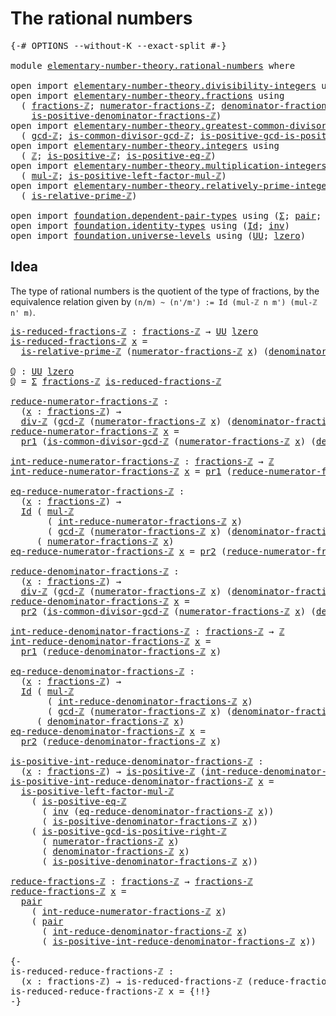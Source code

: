# The rational numbers

<pre class="Agda"><a id="33" class="Symbol">{-#</a> <a id="37" class="Keyword">OPTIONS</a> <a id="45" class="Pragma">--without-K</a> <a id="57" class="Pragma">--exact-split</a> <a id="71" class="Symbol">#-}</a>

<a id="76" class="Keyword">module</a> <a id="83" href="elementary-number-theory.rational-numbers.html" class="Module">elementary-number-theory.rational-numbers</a> <a id="125" class="Keyword">where</a>

<a id="132" class="Keyword">open</a> <a id="137" class="Keyword">import</a> <a id="144" href="elementary-number-theory.divisibility-integers.html" class="Module">elementary-number-theory.divisibility-integers</a> <a id="191" class="Keyword">using</a> <a id="197" class="Symbol">(</a><a id="198" href="elementary-number-theory.divisibility-integers.html#2180" class="Function">div-ℤ</a><a id="203" class="Symbol">)</a>
<a id="205" class="Keyword">open</a> <a id="210" class="Keyword">import</a> <a id="217" href="elementary-number-theory.fractions.html" class="Module">elementary-number-theory.fractions</a> <a id="252" class="Keyword">using</a>
  <a id="260" class="Symbol">(</a> <a id="262" href="elementary-number-theory.fractions.html#1041" class="Function">fractions-ℤ</a><a id="273" class="Symbol">;</a> <a id="275" href="elementary-number-theory.fractions.html#1094" class="Function">numerator-fractions-ℤ</a><a id="296" class="Symbol">;</a> <a id="298" href="elementary-number-theory.fractions.html#1271" class="Function">denominator-fractions-ℤ</a><a id="321" class="Symbol">;</a>
    <a id="327" href="elementary-number-theory.fractions.html#1383" class="Function">is-positive-denominator-fractions-ℤ</a><a id="362" class="Symbol">)</a>
<a id="364" class="Keyword">open</a> <a id="369" class="Keyword">import</a> <a id="376" href="elementary-number-theory.greatest-common-divisor-integers.html" class="Module">elementary-number-theory.greatest-common-divisor-integers</a> <a id="434" class="Keyword">using</a>
  <a id="442" class="Symbol">(</a> <a id="444" href="elementary-number-theory.greatest-common-divisor-integers.html#4655" class="Function">gcd-ℤ</a><a id="449" class="Symbol">;</a> <a id="451" href="elementary-number-theory.greatest-common-divisor-integers.html#6036" class="Function">is-common-divisor-gcd-ℤ</a><a id="474" class="Symbol">;</a> <a id="476" href="elementary-number-theory.greatest-common-divisor-integers.html#6798" class="Function">is-positive-gcd-is-positive-right-ℤ</a><a id="511" class="Symbol">)</a>
<a id="513" class="Keyword">open</a> <a id="518" class="Keyword">import</a> <a id="525" href="elementary-number-theory.integers.html" class="Module">elementary-number-theory.integers</a> <a id="559" class="Keyword">using</a>
  <a id="567" class="Symbol">(</a> <a id="569" href="elementary-number-theory.integers.html#1867" class="Function">ℤ</a><a id="570" class="Symbol">;</a> <a id="572" href="elementary-number-theory.integers.html#7400" class="Function">is-positive-ℤ</a><a id="585" class="Symbol">;</a> <a id="587" href="elementary-number-theory.integers.html#7828" class="Function">is-positive-eq-ℤ</a><a id="603" class="Symbol">)</a>
<a id="605" class="Keyword">open</a> <a id="610" class="Keyword">import</a> <a id="617" href="elementary-number-theory.multiplication-integers.html" class="Module">elementary-number-theory.multiplication-integers</a> <a id="666" class="Keyword">using</a>
  <a id="674" class="Symbol">(</a> <a id="676" href="elementary-number-theory.multiplication-integers.html#2216" class="Function">mul-ℤ</a><a id="681" class="Symbol">;</a> <a id="683" href="elementary-number-theory.multiplication-integers.html#19019" class="Function">is-positive-left-factor-mul-ℤ</a><a id="712" class="Symbol">)</a>
<a id="714" class="Keyword">open</a> <a id="719" class="Keyword">import</a> <a id="726" href="elementary-number-theory.relatively-prime-integers.html" class="Module">elementary-number-theory.relatively-prime-integers</a> <a id="777" class="Keyword">using</a>
  <a id="785" class="Symbol">(</a> <a id="787" href="elementary-number-theory.relatively-prime-integers.html#479" class="Function">is-relative-prime-ℤ</a><a id="806" class="Symbol">)</a>

<a id="809" class="Keyword">open</a> <a id="814" class="Keyword">import</a> <a id="821" href="foundation.dependent-pair-types.html" class="Module">foundation.dependent-pair-types</a> <a id="853" class="Keyword">using</a> <a id="859" class="Symbol">(</a><a id="860" href="foundation-core.dependent-pair-types.html#502" class="Record">Σ</a><a id="861" class="Symbol">;</a> <a id="863" href="foundation-core.dependent-pair-types.html#575" class="InductiveConstructor">pair</a><a id="867" class="Symbol">;</a> <a id="869" href="foundation-core.dependent-pair-types.html#592" class="Field">pr1</a><a id="872" class="Symbol">;</a> <a id="874" href="foundation-core.dependent-pair-types.html#604" class="Field">pr2</a><a id="877" class="Symbol">)</a>
<a id="879" class="Keyword">open</a> <a id="884" class="Keyword">import</a> <a id="891" href="foundation.identity-types.html" class="Module">foundation.identity-types</a> <a id="917" class="Keyword">using</a> <a id="923" class="Symbol">(</a><a id="924" href="foundation-core.identity-types.html#641" class="Datatype">Id</a><a id="926" class="Symbol">;</a> <a id="928" href="foundation-core.identity-types.html#1552" class="Function">inv</a><a id="931" class="Symbol">)</a>
<a id="933" class="Keyword">open</a> <a id="938" class="Keyword">import</a> <a id="945" href="foundation.universe-levels.html" class="Module">foundation.universe-levels</a> <a id="972" class="Keyword">using</a> <a id="978" class="Symbol">(</a><a id="979" href="foundation-core.universe-levels.html#222" class="Primitive">UU</a><a id="981" class="Symbol">;</a> <a id="983" href="Agda.Primitive.html#764" class="Primitive">lzero</a><a id="988" class="Symbol">)</a>
</pre>
## Idea

The type of rational numbers is the quotient of the type of fractions, by the equivalence relation given by `(n/m) ~ (n'/m') := Id (mul-ℤ n m') (mul-ℤ n' m)`.

<pre class="Agda"><a id="is-reduced-fractions-ℤ"></a><a id="1172" href="elementary-number-theory.rational-numbers.html#1172" class="Function">is-reduced-fractions-ℤ</a> <a id="1195" class="Symbol">:</a> <a id="1197" href="elementary-number-theory.fractions.html#1041" class="Function">fractions-ℤ</a> <a id="1209" class="Symbol">→</a> <a id="1211" href="foundation-core.universe-levels.html#222" class="Primitive">UU</a> <a id="1214" href="Agda.Primitive.html#764" class="Primitive">lzero</a>
<a id="1220" href="elementary-number-theory.rational-numbers.html#1172" class="Function">is-reduced-fractions-ℤ</a> <a id="1243" href="elementary-number-theory.rational-numbers.html#1243" class="Bound">x</a> <a id="1245" class="Symbol">=</a>
  <a id="1249" href="elementary-number-theory.relatively-prime-integers.html#479" class="Function">is-relative-prime-ℤ</a> <a id="1269" class="Symbol">(</a><a id="1270" href="elementary-number-theory.fractions.html#1094" class="Function">numerator-fractions-ℤ</a> <a id="1292" href="elementary-number-theory.rational-numbers.html#1243" class="Bound">x</a><a id="1293" class="Symbol">)</a> <a id="1295" class="Symbol">(</a><a id="1296" href="elementary-number-theory.fractions.html#1271" class="Function">denominator-fractions-ℤ</a> <a id="1320" href="elementary-number-theory.rational-numbers.html#1243" class="Bound">x</a><a id="1321" class="Symbol">)</a>

<a id="ℚ"></a><a id="1324" href="elementary-number-theory.rational-numbers.html#1324" class="Function">ℚ</a> <a id="1326" class="Symbol">:</a> <a id="1328" href="foundation-core.universe-levels.html#222" class="Primitive">UU</a> <a id="1331" href="Agda.Primitive.html#764" class="Primitive">lzero</a>
<a id="1337" href="elementary-number-theory.rational-numbers.html#1324" class="Function">ℚ</a> <a id="1339" class="Symbol">=</a> <a id="1341" href="foundation-core.dependent-pair-types.html#502" class="Record">Σ</a> <a id="1343" href="elementary-number-theory.fractions.html#1041" class="Function">fractions-ℤ</a> <a id="1355" href="elementary-number-theory.rational-numbers.html#1172" class="Function">is-reduced-fractions-ℤ</a>

<a id="reduce-numerator-fractions-ℤ"></a><a id="1379" href="elementary-number-theory.rational-numbers.html#1379" class="Function">reduce-numerator-fractions-ℤ</a> <a id="1408" class="Symbol">:</a>
  <a id="1412" class="Symbol">(</a><a id="1413" href="elementary-number-theory.rational-numbers.html#1413" class="Bound">x</a> <a id="1415" class="Symbol">:</a> <a id="1417" href="elementary-number-theory.fractions.html#1041" class="Function">fractions-ℤ</a><a id="1428" class="Symbol">)</a> <a id="1430" class="Symbol">→</a>
  <a id="1434" href="elementary-number-theory.divisibility-integers.html#2180" class="Function">div-ℤ</a> <a id="1440" class="Symbol">(</a><a id="1441" href="elementary-number-theory.greatest-common-divisor-integers.html#4655" class="Function">gcd-ℤ</a> <a id="1447" class="Symbol">(</a><a id="1448" href="elementary-number-theory.fractions.html#1094" class="Function">numerator-fractions-ℤ</a> <a id="1470" href="elementary-number-theory.rational-numbers.html#1413" class="Bound">x</a><a id="1471" class="Symbol">)</a> <a id="1473" class="Symbol">(</a><a id="1474" href="elementary-number-theory.fractions.html#1271" class="Function">denominator-fractions-ℤ</a> <a id="1498" href="elementary-number-theory.rational-numbers.html#1413" class="Bound">x</a><a id="1499" class="Symbol">))</a> <a id="1502" class="Symbol">(</a><a id="1503" href="elementary-number-theory.fractions.html#1094" class="Function">numerator-fractions-ℤ</a> <a id="1525" href="elementary-number-theory.rational-numbers.html#1413" class="Bound">x</a><a id="1526" class="Symbol">)</a>
<a id="1528" href="elementary-number-theory.rational-numbers.html#1379" class="Function">reduce-numerator-fractions-ℤ</a> <a id="1557" href="elementary-number-theory.rational-numbers.html#1557" class="Bound">x</a> <a id="1559" class="Symbol">=</a>
  <a id="1563" href="foundation-core.dependent-pair-types.html#592" class="Field">pr1</a> <a id="1567" class="Symbol">(</a><a id="1568" href="elementary-number-theory.greatest-common-divisor-integers.html#6036" class="Function">is-common-divisor-gcd-ℤ</a> <a id="1592" class="Symbol">(</a><a id="1593" href="elementary-number-theory.fractions.html#1094" class="Function">numerator-fractions-ℤ</a> <a id="1615" href="elementary-number-theory.rational-numbers.html#1557" class="Bound">x</a><a id="1616" class="Symbol">)</a> <a id="1618" class="Symbol">(</a><a id="1619" href="elementary-number-theory.fractions.html#1271" class="Function">denominator-fractions-ℤ</a> <a id="1643" href="elementary-number-theory.rational-numbers.html#1557" class="Bound">x</a><a id="1644" class="Symbol">))</a>

<a id="int-reduce-numerator-fractions-ℤ"></a><a id="1648" href="elementary-number-theory.rational-numbers.html#1648" class="Function">int-reduce-numerator-fractions-ℤ</a> <a id="1681" class="Symbol">:</a> <a id="1683" href="elementary-number-theory.fractions.html#1041" class="Function">fractions-ℤ</a> <a id="1695" class="Symbol">→</a> <a id="1697" href="elementary-number-theory.integers.html#1867" class="Function">ℤ</a>
<a id="1699" href="elementary-number-theory.rational-numbers.html#1648" class="Function">int-reduce-numerator-fractions-ℤ</a> <a id="1732" href="elementary-number-theory.rational-numbers.html#1732" class="Bound">x</a> <a id="1734" class="Symbol">=</a> <a id="1736" href="foundation-core.dependent-pair-types.html#592" class="Field">pr1</a> <a id="1740" class="Symbol">(</a><a id="1741" href="elementary-number-theory.rational-numbers.html#1379" class="Function">reduce-numerator-fractions-ℤ</a> <a id="1770" href="elementary-number-theory.rational-numbers.html#1732" class="Bound">x</a><a id="1771" class="Symbol">)</a>

<a id="eq-reduce-numerator-fractions-ℤ"></a><a id="1774" href="elementary-number-theory.rational-numbers.html#1774" class="Function">eq-reduce-numerator-fractions-ℤ</a> <a id="1806" class="Symbol">:</a>
  <a id="1810" class="Symbol">(</a><a id="1811" href="elementary-number-theory.rational-numbers.html#1811" class="Bound">x</a> <a id="1813" class="Symbol">:</a> <a id="1815" href="elementary-number-theory.fractions.html#1041" class="Function">fractions-ℤ</a><a id="1826" class="Symbol">)</a> <a id="1828" class="Symbol">→</a>
  <a id="1832" href="foundation-core.identity-types.html#641" class="Datatype">Id</a> <a id="1835" class="Symbol">(</a> <a id="1837" href="elementary-number-theory.multiplication-integers.html#2216" class="Function">mul-ℤ</a>
       <a id="1850" class="Symbol">(</a> <a id="1852" href="elementary-number-theory.rational-numbers.html#1648" class="Function">int-reduce-numerator-fractions-ℤ</a> <a id="1885" href="elementary-number-theory.rational-numbers.html#1811" class="Bound">x</a><a id="1886" class="Symbol">)</a>
       <a id="1895" class="Symbol">(</a> <a id="1897" href="elementary-number-theory.greatest-common-divisor-integers.html#4655" class="Function">gcd-ℤ</a> <a id="1903" class="Symbol">(</a><a id="1904" href="elementary-number-theory.fractions.html#1094" class="Function">numerator-fractions-ℤ</a> <a id="1926" href="elementary-number-theory.rational-numbers.html#1811" class="Bound">x</a><a id="1927" class="Symbol">)</a> <a id="1929" class="Symbol">(</a><a id="1930" href="elementary-number-theory.fractions.html#1271" class="Function">denominator-fractions-ℤ</a> <a id="1954" href="elementary-number-theory.rational-numbers.html#1811" class="Bound">x</a><a id="1955" class="Symbol">)))</a>
     <a id="1964" class="Symbol">(</a> <a id="1966" href="elementary-number-theory.fractions.html#1094" class="Function">numerator-fractions-ℤ</a> <a id="1988" href="elementary-number-theory.rational-numbers.html#1811" class="Bound">x</a><a id="1989" class="Symbol">)</a>
<a id="1991" href="elementary-number-theory.rational-numbers.html#1774" class="Function">eq-reduce-numerator-fractions-ℤ</a> <a id="2023" href="elementary-number-theory.rational-numbers.html#2023" class="Bound">x</a> <a id="2025" class="Symbol">=</a> <a id="2027" href="foundation-core.dependent-pair-types.html#604" class="Field">pr2</a> <a id="2031" class="Symbol">(</a><a id="2032" href="elementary-number-theory.rational-numbers.html#1379" class="Function">reduce-numerator-fractions-ℤ</a> <a id="2061" href="elementary-number-theory.rational-numbers.html#2023" class="Bound">x</a><a id="2062" class="Symbol">)</a>

<a id="reduce-denominator-fractions-ℤ"></a><a id="2065" href="elementary-number-theory.rational-numbers.html#2065" class="Function">reduce-denominator-fractions-ℤ</a> <a id="2096" class="Symbol">:</a>
  <a id="2100" class="Symbol">(</a><a id="2101" href="elementary-number-theory.rational-numbers.html#2101" class="Bound">x</a> <a id="2103" class="Symbol">:</a> <a id="2105" href="elementary-number-theory.fractions.html#1041" class="Function">fractions-ℤ</a><a id="2116" class="Symbol">)</a> <a id="2118" class="Symbol">→</a>
  <a id="2122" href="elementary-number-theory.divisibility-integers.html#2180" class="Function">div-ℤ</a> <a id="2128" class="Symbol">(</a><a id="2129" href="elementary-number-theory.greatest-common-divisor-integers.html#4655" class="Function">gcd-ℤ</a> <a id="2135" class="Symbol">(</a><a id="2136" href="elementary-number-theory.fractions.html#1094" class="Function">numerator-fractions-ℤ</a> <a id="2158" href="elementary-number-theory.rational-numbers.html#2101" class="Bound">x</a><a id="2159" class="Symbol">)</a> <a id="2161" class="Symbol">(</a><a id="2162" href="elementary-number-theory.fractions.html#1271" class="Function">denominator-fractions-ℤ</a> <a id="2186" href="elementary-number-theory.rational-numbers.html#2101" class="Bound">x</a><a id="2187" class="Symbol">))</a> <a id="2190" class="Symbol">(</a><a id="2191" href="elementary-number-theory.fractions.html#1271" class="Function">denominator-fractions-ℤ</a> <a id="2215" href="elementary-number-theory.rational-numbers.html#2101" class="Bound">x</a><a id="2216" class="Symbol">)</a>
<a id="2218" href="elementary-number-theory.rational-numbers.html#2065" class="Function">reduce-denominator-fractions-ℤ</a> <a id="2249" href="elementary-number-theory.rational-numbers.html#2249" class="Bound">x</a> <a id="2251" class="Symbol">=</a>
  <a id="2255" href="foundation-core.dependent-pair-types.html#604" class="Field">pr2</a> <a id="2259" class="Symbol">(</a><a id="2260" href="elementary-number-theory.greatest-common-divisor-integers.html#6036" class="Function">is-common-divisor-gcd-ℤ</a> <a id="2284" class="Symbol">(</a><a id="2285" href="elementary-number-theory.fractions.html#1094" class="Function">numerator-fractions-ℤ</a> <a id="2307" href="elementary-number-theory.rational-numbers.html#2249" class="Bound">x</a><a id="2308" class="Symbol">)</a> <a id="2310" class="Symbol">(</a><a id="2311" href="elementary-number-theory.fractions.html#1271" class="Function">denominator-fractions-ℤ</a> <a id="2335" href="elementary-number-theory.rational-numbers.html#2249" class="Bound">x</a><a id="2336" class="Symbol">))</a>

<a id="int-reduce-denominator-fractions-ℤ"></a><a id="2340" href="elementary-number-theory.rational-numbers.html#2340" class="Function">int-reduce-denominator-fractions-ℤ</a> <a id="2375" class="Symbol">:</a> <a id="2377" href="elementary-number-theory.fractions.html#1041" class="Function">fractions-ℤ</a> <a id="2389" class="Symbol">→</a> <a id="2391" href="elementary-number-theory.integers.html#1867" class="Function">ℤ</a>
<a id="2393" href="elementary-number-theory.rational-numbers.html#2340" class="Function">int-reduce-denominator-fractions-ℤ</a> <a id="2428" href="elementary-number-theory.rational-numbers.html#2428" class="Bound">x</a> <a id="2430" class="Symbol">=</a>
  <a id="2434" href="foundation-core.dependent-pair-types.html#592" class="Field">pr1</a> <a id="2438" class="Symbol">(</a><a id="2439" href="elementary-number-theory.rational-numbers.html#2065" class="Function">reduce-denominator-fractions-ℤ</a> <a id="2470" href="elementary-number-theory.rational-numbers.html#2428" class="Bound">x</a><a id="2471" class="Symbol">)</a>

<a id="eq-reduce-denominator-fractions-ℤ"></a><a id="2474" href="elementary-number-theory.rational-numbers.html#2474" class="Function">eq-reduce-denominator-fractions-ℤ</a> <a id="2508" class="Symbol">:</a>
  <a id="2512" class="Symbol">(</a><a id="2513" href="elementary-number-theory.rational-numbers.html#2513" class="Bound">x</a> <a id="2515" class="Symbol">:</a> <a id="2517" href="elementary-number-theory.fractions.html#1041" class="Function">fractions-ℤ</a><a id="2528" class="Symbol">)</a> <a id="2530" class="Symbol">→</a>
  <a id="2534" href="foundation-core.identity-types.html#641" class="Datatype">Id</a> <a id="2537" class="Symbol">(</a> <a id="2539" href="elementary-number-theory.multiplication-integers.html#2216" class="Function">mul-ℤ</a>
       <a id="2552" class="Symbol">(</a> <a id="2554" href="elementary-number-theory.rational-numbers.html#2340" class="Function">int-reduce-denominator-fractions-ℤ</a> <a id="2589" href="elementary-number-theory.rational-numbers.html#2513" class="Bound">x</a><a id="2590" class="Symbol">)</a>
       <a id="2599" class="Symbol">(</a> <a id="2601" href="elementary-number-theory.greatest-common-divisor-integers.html#4655" class="Function">gcd-ℤ</a> <a id="2607" class="Symbol">(</a><a id="2608" href="elementary-number-theory.fractions.html#1094" class="Function">numerator-fractions-ℤ</a> <a id="2630" href="elementary-number-theory.rational-numbers.html#2513" class="Bound">x</a><a id="2631" class="Symbol">)</a> <a id="2633" class="Symbol">(</a><a id="2634" href="elementary-number-theory.fractions.html#1271" class="Function">denominator-fractions-ℤ</a> <a id="2658" href="elementary-number-theory.rational-numbers.html#2513" class="Bound">x</a><a id="2659" class="Symbol">)))</a>
     <a id="2668" class="Symbol">(</a> <a id="2670" href="elementary-number-theory.fractions.html#1271" class="Function">denominator-fractions-ℤ</a> <a id="2694" href="elementary-number-theory.rational-numbers.html#2513" class="Bound">x</a><a id="2695" class="Symbol">)</a>
<a id="2697" href="elementary-number-theory.rational-numbers.html#2474" class="Function">eq-reduce-denominator-fractions-ℤ</a> <a id="2731" href="elementary-number-theory.rational-numbers.html#2731" class="Bound">x</a> <a id="2733" class="Symbol">=</a>
  <a id="2737" href="foundation-core.dependent-pair-types.html#604" class="Field">pr2</a> <a id="2741" class="Symbol">(</a><a id="2742" href="elementary-number-theory.rational-numbers.html#2065" class="Function">reduce-denominator-fractions-ℤ</a> <a id="2773" href="elementary-number-theory.rational-numbers.html#2731" class="Bound">x</a><a id="2774" class="Symbol">)</a>

<a id="is-positive-int-reduce-denominator-fractions-ℤ"></a><a id="2777" href="elementary-number-theory.rational-numbers.html#2777" class="Function">is-positive-int-reduce-denominator-fractions-ℤ</a> <a id="2824" class="Symbol">:</a>
  <a id="2828" class="Symbol">(</a><a id="2829" href="elementary-number-theory.rational-numbers.html#2829" class="Bound">x</a> <a id="2831" class="Symbol">:</a> <a id="2833" href="elementary-number-theory.fractions.html#1041" class="Function">fractions-ℤ</a><a id="2844" class="Symbol">)</a> <a id="2846" class="Symbol">→</a> <a id="2848" href="elementary-number-theory.integers.html#7400" class="Function">is-positive-ℤ</a> <a id="2862" class="Symbol">(</a><a id="2863" href="elementary-number-theory.rational-numbers.html#2340" class="Function">int-reduce-denominator-fractions-ℤ</a> <a id="2898" href="elementary-number-theory.rational-numbers.html#2829" class="Bound">x</a><a id="2899" class="Symbol">)</a>
<a id="2901" href="elementary-number-theory.rational-numbers.html#2777" class="Function">is-positive-int-reduce-denominator-fractions-ℤ</a> <a id="2948" href="elementary-number-theory.rational-numbers.html#2948" class="Bound">x</a> <a id="2950" class="Symbol">=</a>
  <a id="2954" href="elementary-number-theory.multiplication-integers.html#19019" class="Function">is-positive-left-factor-mul-ℤ</a>
    <a id="2988" class="Symbol">(</a> <a id="2990" href="elementary-number-theory.integers.html#7828" class="Function">is-positive-eq-ℤ</a>
      <a id="3013" class="Symbol">(</a> <a id="3015" href="foundation-core.identity-types.html#1552" class="Function">inv</a> <a id="3019" class="Symbol">(</a><a id="3020" href="elementary-number-theory.rational-numbers.html#2474" class="Function">eq-reduce-denominator-fractions-ℤ</a> <a id="3054" href="elementary-number-theory.rational-numbers.html#2948" class="Bound">x</a><a id="3055" class="Symbol">))</a>
      <a id="3064" class="Symbol">(</a> <a id="3066" href="elementary-number-theory.fractions.html#1383" class="Function">is-positive-denominator-fractions-ℤ</a> <a id="3102" href="elementary-number-theory.rational-numbers.html#2948" class="Bound">x</a><a id="3103" class="Symbol">))</a>
    <a id="3110" class="Symbol">(</a> <a id="3112" href="elementary-number-theory.greatest-common-divisor-integers.html#6798" class="Function">is-positive-gcd-is-positive-right-ℤ</a>
      <a id="3154" class="Symbol">(</a> <a id="3156" href="elementary-number-theory.fractions.html#1094" class="Function">numerator-fractions-ℤ</a> <a id="3178" href="elementary-number-theory.rational-numbers.html#2948" class="Bound">x</a><a id="3179" class="Symbol">)</a>
      <a id="3187" class="Symbol">(</a> <a id="3189" href="elementary-number-theory.fractions.html#1271" class="Function">denominator-fractions-ℤ</a> <a id="3213" href="elementary-number-theory.rational-numbers.html#2948" class="Bound">x</a><a id="3214" class="Symbol">)</a>
      <a id="3222" class="Symbol">(</a> <a id="3224" href="elementary-number-theory.fractions.html#1383" class="Function">is-positive-denominator-fractions-ℤ</a> <a id="3260" href="elementary-number-theory.rational-numbers.html#2948" class="Bound">x</a><a id="3261" class="Symbol">))</a>

<a id="reduce-fractions-ℤ"></a><a id="3265" href="elementary-number-theory.rational-numbers.html#3265" class="Function">reduce-fractions-ℤ</a> <a id="3284" class="Symbol">:</a> <a id="3286" href="elementary-number-theory.fractions.html#1041" class="Function">fractions-ℤ</a> <a id="3298" class="Symbol">→</a> <a id="3300" href="elementary-number-theory.fractions.html#1041" class="Function">fractions-ℤ</a>
<a id="3312" href="elementary-number-theory.rational-numbers.html#3265" class="Function">reduce-fractions-ℤ</a> <a id="3331" href="elementary-number-theory.rational-numbers.html#3331" class="Bound">x</a> <a id="3333" class="Symbol">=</a>
  <a id="3337" href="foundation-core.dependent-pair-types.html#575" class="InductiveConstructor">pair</a>
    <a id="3346" class="Symbol">(</a> <a id="3348" href="elementary-number-theory.rational-numbers.html#1648" class="Function">int-reduce-numerator-fractions-ℤ</a> <a id="3381" href="elementary-number-theory.rational-numbers.html#3331" class="Bound">x</a><a id="3382" class="Symbol">)</a>
    <a id="3388" class="Symbol">(</a> <a id="3390" href="foundation-core.dependent-pair-types.html#575" class="InductiveConstructor">pair</a>
      <a id="3401" class="Symbol">(</a> <a id="3403" href="elementary-number-theory.rational-numbers.html#2340" class="Function">int-reduce-denominator-fractions-ℤ</a> <a id="3438" href="elementary-number-theory.rational-numbers.html#3331" class="Bound">x</a><a id="3439" class="Symbol">)</a>
      <a id="3447" class="Symbol">(</a> <a id="3449" href="elementary-number-theory.rational-numbers.html#2777" class="Function">is-positive-int-reduce-denominator-fractions-ℤ</a> <a id="3496" href="elementary-number-theory.rational-numbers.html#3331" class="Bound">x</a><a id="3497" class="Symbol">))</a>

<a id="3501" class="Comment">{-
is-reduced-reduce-fractions-ℤ :
  (x : fractions-ℤ) → is-reduced-fractions-ℤ (reduce-fractions-ℤ x)
is-reduced-reduce-fractions-ℤ x = {!!}
-}</a>
</pre>